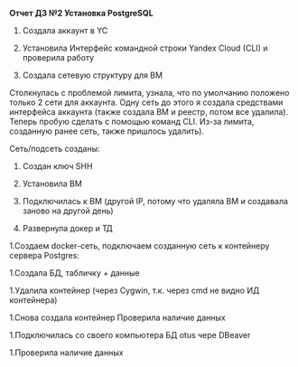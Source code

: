 **Отчет ДЗ №2 Установка PostgreSQL**  
  

1.	Создала аккаунт в YC
1.	Установила Интерфейс командной строки Yandex Cloud (CLI) и проверила работу




1.	Создала сетевую структуру для ВМ 

Столкнулась с проблемой лимита, узнала, что по умолчанию положено только 2 сети для аккаунта. Одну сеть до этого я создала средствами интерфейса аккаунта (также создала ВМ и реестр, потом все удалила). Теперь пробую сделать с помощью команд CLI. Из-за лимита, созданную ранее сеть, также пришлось удалить).
 

Сеть/подсеть созданы:
 

1.	Создан ключ SHH
 

1.	Установила ВМ
 

1.	Подключилась к ВМ (другой IP, потому что удаляла ВМ и создавала заново на другой день)
 

1.	Развернула докер и ТД
 
1.Создаем docker-сеть, подключаем созданную сеть к контейнеру сервера Postgres:

 

1.Создала БД, табличку + данные
 
1.Удалила контейнер (через Cygwin, т.к. через cmd не видно ИД контейнера)
 
1.Снова создала контейнер
Проверила наличие данных
 
1.Подключилась со своего компьютера  БД otus чере DBeaver
 

1.Проверила наличие данных
 
